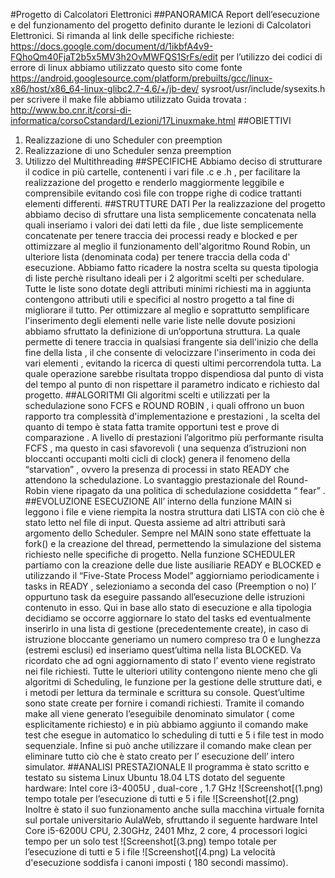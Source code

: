 #Progetto di Calcolatori Elettronici
##PANORAMICA
Report dell’esecuzione e del funzionamento del progetto definito durante le lezioni di Calcolatori
Elettronici. Si rimanda al link delle specifiche richieste:
https://docs.google.com/document/d/1ikbfA4v9-FQhoQm40FjaT2b5x5MV3h2OvMWFQS1SrFs/edit
per l’utilizzo dei codici di errore di linux abbiamo utilizzato questo sito come fonte
https://android.googlesource.com/platform/prebuilts/gcc/linux-x86/host/x86_64-linux-glibc2.7-4.6/+/jb-dev/
sysroot/usr/include/sysexits.h
per scrivere il make file abbiamo utilizzato Guida trovata :
http://www.bo.cnr.it/corsi-di-informatica/corsoCstandard/Lezioni/17Linuxmake.html
##OBIETTIVI
1. Realizzazione di uno Scheduler con preemption
2. Realizzazione di uno Scheduler senza preemption
3. Utilizzo del Multithreading
##SPECIFICHE
Abbiamo deciso di strutturare il codice in più cartelle, contenenti i vari file .c e .h , per facilitare la
realizzazione del progetto e renderlo maggiormente leggibile e comprensibile evitando così file
con troppe righe di codice trattanti elementi differenti.
##STRUTTURE DATI
Per la realizzazione del progetto abbiamo deciso di sfruttare una lista semplicemente
concatenata nella quali inseriamo i valori dei dati letti da file , due liste semplicemente
concatenate per tenere traccia dei processi ready e blocked e per ottimizzare al meglio il
funzionamento dell'algoritmo Round Robin, un ulteriore lista (denominata coda) per tenere
traccia della coda d' esecuzione. Abbiamo fatto ricadere la nostra scelta su questa tipologia di
liste perchè risultano ideali per i 2 algoritmi scelti per schedulare. Tutte le liste sono dotate degli
attributi minimi richiesti ma in aggiunta contengono attributi utili e specifici al nostro progetto a tal
fine di migliorare il tutto.
Per ottimizzare al meglio e soprattutto semplificare l'inserimento degli elementi nelle varie liste
nelle dovute posizioni abbiamo sfruttato la definizione di un’opportuna struttura. La quale
permette di tenere traccia in qualsiasi frangente sia dell'inizio che della fine della lista , il che
consente di velocizzare l'inserimento in coda dei vari elementi , evitando la ricerca di questi ultimi
percorrendola tutta. La quale operazione sarebbe risultata troppo dispendiosa dal punto di vista
del tempo al punto di non rispettare il parametro indicato e richiesto dal progetto.
##ALGORITMI
Gli algoritmi scelti e utilizzati per la schedulazione sono FCFS e ROUND ROBIN , i quali offrono un
buon rapporto tra complessità d'implementazione e prestazioni , la scelta del quanto di tempo è
stata fatta tramite opportuni test e prove di comparazione .
A livello di prestazioni l’algoritmo più performante risulta FCFS , ma questo in casi sfavorevoli (
una sequenza d’istruzioni non bloccanti occupanti molti cicli di clock) genera il fenomeno della
“starvation” , ovvero la presenza di processi in stato READY che attendono la schedulazione. Lo
svantaggio prestazionale del Round-Robin viene ripagato da una politica di schedulazione
cosiddetta “ fear” .
##EVOLUZIONE ESECUZIONE
All’ interno della funzione MAIN si leggono i file e viene riempita la nostra struttura dati LISTA
con ciò che è stato letto nel file di input. Questa assieme ad altri attributi sarà argomento dello
Scheduler. Sempre nel MAIN sono state effettuate la fork() e la creazione del thread,
permettendo la simulazione del sistema richiesto nelle specifiche di progetto.
Nella funzione SCHEDULER partiamo con la creazione delle due liste ausiliarie READY e
BLOCKED e utilizzando il “Five-State Process Model” aggiorniamo periodicamente i tasks in
READY , selezioniamo a seconda del caso (Preemption o no) l’ oppurtuno task da eseguire
passando all’esecuzione delle istruzioni contenuto in esso. Qui in base allo stato di esecuzione e
alla tipologia decidiamo se occorre aggiornare lo stato del tasks ed eventualmente inserirlo in
una lista di gestione (precedentemente create), in caso di istruzione bloccante generiamo un
numero compreso tra 0 e lunghezza (estremi esclusi) ed inseriamo quest’ultima nella lista
BLOCKED. Va ricordato che ad ogni aggiornamento di stato l’ evento viene registrato nei file
richiesti.
Tutte le ulteriori utility contengono niente meno che gli algoritmi di Scheduling, le funzione per la
gestione delle strutture dati, e i metodi per lettura da terminale e scrittura su console.
Quest’ultime sono state create per fornire i comandi richiesti.
Tramite il comando make all viene generato l’eseguibile denominato simulator ( come
esplicitamente richiesto) e in più abbiamo aggiunto il comando make test che esegue in
automatico lo scheduling di tutti e 5 i file test in modo sequenziale.
Infine si può anche utilizzare il comando make clean per eliminare tutto ciò che è stato creato per
l’ esecuzione dell’ intero simulator.
##ANALISI PRESTAZIONALE
Il programma è stato scritto e testato su sistema Linux Ubuntu 18.04 LTS dotato del seguente
hardware:
Intel core i3-4005U , dual-core , 1.7 GHz
![Screenshot[(1.png)
tempo totale per l’esecuzione di tutti e 5 i file
![Screenshot[(2.png)
Inoltre è stato il suo funzionamento anche sulla macchina virtuale fornita sul portale universitario
AulaWeb, sfruttando il seguente hardware
Intel Core i5-6200U CPU, 2.30GHz, 2401 Mhz, 2 core, 4 processori logici
tempo per un solo test
![Screenshot[(3.png)
tempo totale per l’esecuzione di tutti e 5 i file
![Screenshot[(4.png)
La velocità d'esecuzione soddisfa i canoni imposti ( 180 secondi massimo).
